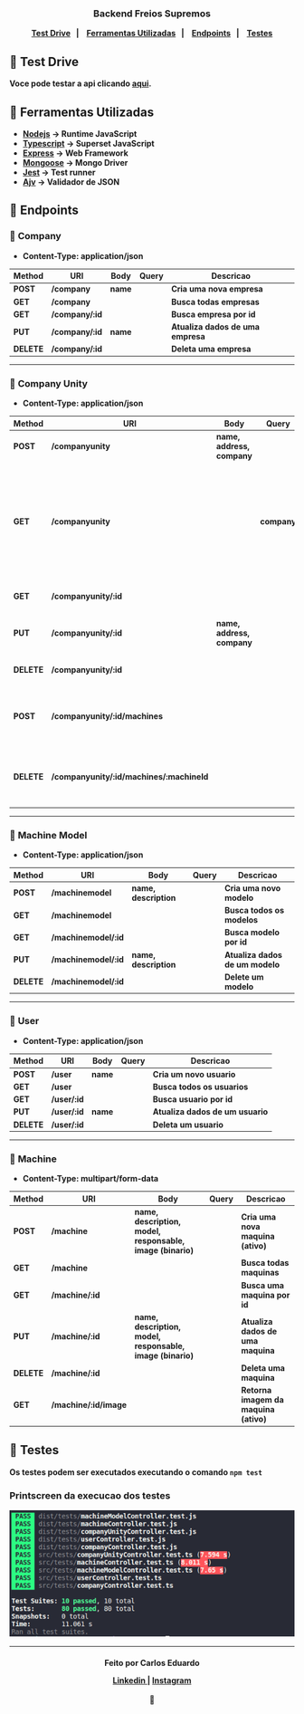 <h3 align="center">
  Backend <b>Freios Supremos<b>
</h3>

<p align="center">
  <a href="#pushpin-test-drive">Test Drive</a>&nbsp;&nbsp;&nbsp;|&nbsp;&nbsp;&nbsp;
  <a href="#pushpin-ferramentas-utilizadas">Ferramentas Utilizadas</a>&nbsp;&nbsp;&nbsp;|&nbsp;&nbsp;&nbsp;
  <a href="#pushpin-endpoints">Endpoints</a>&nbsp;&nbsp;&nbsp;|&nbsp;&nbsp;&nbsp;
  <a href="#pushpin-testes">Testes</a>
</p>

## :pushpin: Test Drive
Voce pode testar a api clicando [aqui]().

## :pushpin: Ferramentas Utilizadas
* [Nodejs](https://nodejs.org/en/) -> Runtime JavaScript
* [Typescript](https://www.typescriptlang.org/) -> Superset JavaScript
* [Express](https://expressjs.com/pt-br/) -> Web Framework
* [Mongoose](https://mongoosejs.com/) -> Mongo Driver
* [Jest](https://jestjs.io/) -> Test runner
* [Ajv](https://ajv.js.org/) -> Validador de JSON

## :pushpin: Endpoints

### :small_blue_diamond: **Company**
* Content-Type: application/json

Method   | URI    | Body | Query      | Descricao
--------- | ------| ------- | ---------- | --------
POST | /company    | name |            | Cria uma nova empresa
GET | /company     ||            | Busca todas empresas
GET | /company/:id ||            | Busca empresa por id
PUT | /company/:id |name|            | Atualiza dados de uma empresa
DELETE | /company/:id ||         | Deleta uma empresa
_____

### :small_blue_diamond: **Company Unity**
* Content-Type: application/json

Method   | URI   | Body | Query | Descricao
--------- | ------ | ----- | ------ | -----
POST | /companyunity| name, address, company |      | Cria uma nova unidade
GET | /companyunity | | company     | Busca todas unidades (use a query company com o id para filtrar unidades de uma empresa)
GET | /companyunity/:id ||   | Busca unidade por id
PUT | /companyunity/:id| name, address, company |   | Atualiza dados de uma unidade
DELETE | /companyunity/:id| || Deleta uma unidade
POST   | /companyunity/:id/machines| | | Adiciona uma maquina (ativo) a uma unidade
DELETE | /companyunity/:id/machines/:machineId || | Remove uma maquina (ativo) de uma unidade
_____
### :small_blue_diamond: **Machine Model**
* Content-Type: application/json

Method   | URI   | Body | Query | Descricao
--------- | ------| ----- | ----- | ------
POST | /machinemodel | name, description |     | Cria uma novo modelo
GET | /machinemodel | |     | Busca todos os modelos
GET | /machinemodel/:id | |  | Busca modelo por id
PUT | /machinemodel/:id | name, description |   | Atualiza dados de um modelo
DELETE | /machinemodel/:id | || Delete um modelo 
_______
### :small_blue_diamond: **User**
* Content-Type: application/json

Method   | URI   | Body | Query   | Descricao
--------- | ------ | ----- | ----- | ------
POST | /user | name |           | Cria um novo usuario
GET | /user  |   |          | Busca todos os usuarios
GET | /user/:id | |         | Busca usuario por id
PUT | /user/:id | name |        | Atualiza dados de um usuario
DELETE | /user/:id | |      | Deleta um usuario
______
### :small_blue_diamond: **Machine**
* Content-Type: multipart/form-data

Method    | URI    | Body | Query      | Descricao
--------- | ------ | ------ | ------ | ------
POST | /machine | name, description, model, responsable, image (binario)  |        | Cria uma nova maquina (ativo)
GET | /machine  |   |        | Busca todas maquinas 
GET | /machine/:id | |       | Busca uma maquina por id
PUT | /machine/:id | name, description, model, responsable, image (binario) |      | Atualiza dados de uma maquina
DELETE | /machine/:id ||     | Deleta uma maquina
GET | /machine/:id/image ||  | Retorna imagem da maquina (ativo)

## :pushpin: Testes
Os testes podem ser executados executando o comando `npm test`
### Printscreen da execucao dos testes
![tests image](testsExecution.png)

---
<h4 align="center">
  <p>Feito por <b>Carlos Eduardo<b></p>
  <a href="https://www.linkedin.com/in/caeduob/"> Linkedin </a> | <a href="https://www.instagram.com/car_losed/">Instagram</a> <br><br>
  💜 
</h3>
